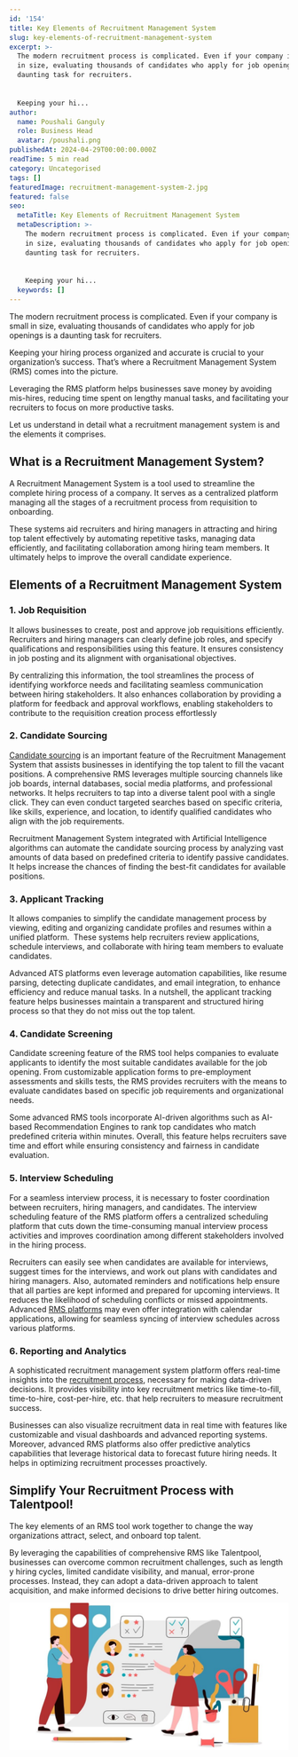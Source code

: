 ```yaml
---
id: '154'
title: Key Elements of Recruitment Management System
slug: key-elements-of-recruitment-management-system
excerpt: >-
  The modern recruitment process is complicated. Even if your company is small
  in size, evaluating thousands of candidates who apply for job openings is a
  daunting task for recruiters.


  Keeping your hi...
author:
  name: Poushali Ganguly
  role: Business Head
  avatar: /poushali.png
publishedAt: 2024-04-29T00:00:00.000Z
readTime: 5 min read
category: Uncategorised
tags: []
featuredImage: recruitment-management-system-2.jpg
featured: false
seo:
  metaTitle: Key Elements of Recruitment Management System
  metaDescription: >-
    The modern recruitment process is complicated. Even if your company is small
    in size, evaluating thousands of candidates who apply for job openings is a
    daunting task for recruiters.


    Keeping your hi...
  keywords: []
---
```


The modern recruitment process is complicated. Even if your company is small in size, evaluating thousands of candidates who apply for job openings is a daunting task for recruiters.

Keeping your hiring process organized and accurate is crucial to your organization’s success. That’s where a Recruitment Management System (RMS) comes into the picture.

Leveraging the RMS platform helps businesses save money by avoiding mis-hires, reducing time spent on lengthy manual tasks, and facilitating your recruiters to focus on more productive tasks.

Let us understand in detail what a recruitment management system is and the elements it comprises.

## **What is a Recruitment Management System?** 

A Recruitment Management System is a tool used to streamline the complete hiring process of a company. It serves as a centralized platform managing all the stages of a recruitment process from requisition to onboarding.

These systems aid recruiters and hiring managers in attracting and hiring top talent effectively by automating repetitive tasks, managing data efficiently, and facilitating collaboration among hiring team members. It ultimately helps to improve the overall candidate experience.

## **Elements of a Recruitment Management System**

### 1\. **Job Requisition**

It allows businesses to create, post and approve job requisitions efficiently. Recruiters and hiring managers can clearly define job roles, and specify qualifications and responsibilities using this feature. It ensures consistency in job posting and its alignment with organisational objectives.

By centralizing this information, the tool streamlines the process of identifying workforce needs and facilitating seamless communication between hiring stakeholders. It also enhances collaboration by providing a platform for feedback and approval workflows, enabling stakeholders to contribute to the requisition creation process effortlessly

### 2\. **Candidate Sourcing**

[Candidate sourcing](https://www.thetalentpool.ai/candidate-sourcing-software/) is an important feature of the Recruitment Management System that assists businesses in identifying the top talent to fill the vacant positions. A comprehensive RMS leverages multiple sourcing channels like job boards, internal databases, social media platforms, and professional networks. It helps recruiters to tap into a diverse talent pool with a single click. They can even conduct targeted searches based on specific criteria, like skills, experience, and location, to identify qualified candidates who align with the job requirements.

Recruitment Management System integrated with Artificial Intelligence algorithms can automate the candidate sourcing process by analyzing vast amounts of data based on predefined criteria to identify passive candidates. It helps increase the chances of finding the best-fit candidates for available positions.

### 3\. **Applicant Tracking**

It allows companies to simplify the candidate management process by viewing, editing and organizing candidate profiles and resumes within a unified platform.  These systems help recruiters review applications, schedule interviews, and collaborate with hiring team members to evaluate candidates.

Advanced ATS platforms even leverage automation capabilities, like resume parsing, detecting duplicate candidates, and email integration, to enhance efficiency and reduce manual tasks. In a nutshell, the applicant tracking feature helps businesses maintain a transparent and structured hiring process so that they do not miss out the top talent.

### 4\. **Candidate Screening**

Candidate screening feature of the RMS tool helps companies to evaluate applicants to identify the most suitable candidates available for the job opening. From customizable application forms to pre-employment assessments and skills tests, the RMS provides recruiters with the means to evaluate candidates based on specific job requirements and organizational needs.

Some advanced RMS tools incorporate AI-driven algorithms such as AI-based Recommendation Engines to rank top candidates who match predefined criteria within minutes. Overall, this feature helps recruiters save time and effort while ensuring consistency and fairness in candidate evaluation.

### 5\. **Interview Scheduling**

For a seamless interview process, it is necessary to foster coordination between recruiters, hiring managers, and candidates. The interview scheduling feature of the RMS platform offers a centralized scheduling platform that cuts down the time-consuming manual interview process activities and improves coordination among different stakeholders involved in the hiring process.

Recruiters can easily see when candidates are available for interviews, suggest times for the interviews, and work out plans with candidates and hiring managers. Also, automated reminders and notifications help ensure that all parties are kept informed and prepared for upcoming interviews. It reduces the likelihood of scheduling conflicts or missed appointments. Advanced [RMS platforms](https://www.thetalentpool.ai/) may even offer integration with calendar applications, allowing for seamless syncing of interview schedules across various platforms.

### 6\. **Reporting and Analytics**

A sophisticated recruitment management system platform offers real-time insights into the [recruitment process](https://www.thetalentpool.ai/blogs/comprehensive-insight-into-the-end-to-end-recruitment-process/), necessary for making data-driven decisions. It provides visibility into key recruitment metrics like time-to-fill, time-to-hire, cost-per-hire, etc. that help recruiters to measure recruitment success.

Businesses can also visualize recruitment data in real time with features like customizable and visual dashboards and advanced reporting systems. Moreover, advanced RMS platforms also offer predictive analytics capabilities that leverage historical data to forecast future hiring needs. It helps in optimizing recruitment processes proactively.

## **Simplify Your Recruitment Process with Talentpool!**

The key elements of an RMS tool work together to change the way organizations attract, select, and onboard top talent.

By leveraging the capabilities of comprehensive RMS like Talentpool, businesses can overcome common recruitment challenges, such as length y hiring cycles, limited candidate visibility, and manual, error-prone processes. Instead, they can adopt a data-driven approach to talent acquisition, and make informed decisions to drive better hiring outcomes.

![recruitment-management-system](images/recruitment-management-system-1-1-1024x538.jpg)

